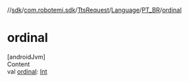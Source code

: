 //[sdk](../../../../../index.md)/[com.robotemi.sdk](../../../index.md)/[TtsRequest](../../index.md)/[Language](../index.md)/[PT_BR](index.md)/[ordinal](ordinal.md)



# ordinal  
[androidJvm]  
Content  
val [ordinal](ordinal.md): [Int](https://kotlinlang.org/api/latest/jvm/stdlib/kotlin/-int/index.html)  



